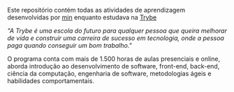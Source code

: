 Este repositório contém todas as atividades de aprendizagem desenvolvidas por [min](https://www.linkedin.com/in/lucas-almeida-2119b621a?lipi=urn%3Ali%3Apage%3Ad_flagship3_profile_view_base_contact_details%3BiOK7R%2F8eRhCzVvy%2BmfjMpw%3D%3D) enquanto estudava na [Trybe](https://www.betrybe.com/)

_"A Trybe é uma escola do futuro para qualquer pessoa que queira melhorar de vida e construir uma carreira de sucesso em tecnologia, onde a pessoa paga quando conseguir um bom trabalho."_

O programa conta com mais de 1.500 horas de aulas presenciais e online, aborda introdução ao desenvolvimento de software, front-end, back-end, ciência da computação, engenharia de software, metodologias ágeis e habilidades comportamentais.
